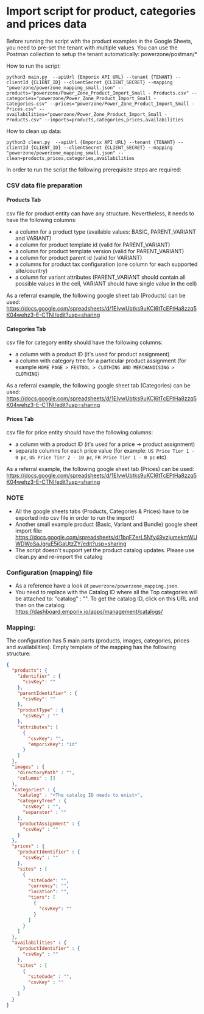 # Import script for product, categories and prices data

Before running the script with the product examples in the Google Sheets, you need to pre-set the tenant with multiple values. You can use the Postman collection to setup the tenant automatically: powerzone/postman/*

How to run the script:

```shell
python3 main.py  --apiUrl {Emporix API URL} --tenant {TENANT} --clientId {CLIENT_ID} --clientSecret {CLIENT_SECRET} --mapping "powerzone/powerzone_mapping_small.json" --products="powerzone/Power_Zone_Product_Import_Small - Products.csv" --categories="powerzone/Power_Zone_Product_Import_Small - Categories.csv" --prices="powerzone/Power_Zone_Product_Import_Small - Prices.csv" --availabilities="powerzone/Power_Zone_Product_Import_Small - Products.csv" --imports=products,categories,prices,availabilities 
```

How to clean up data:
```shell
python3 clean.py  --apiUrl {Emporix API URL} --tenant {TENANT} --clientId {CLIENT_ID} --clientSecret {CLIENT_SECRET} --mapping "powerzone/powerzone_mapping_small.json" --clean=products,prices,categories,availabilities
```

In order to run the script the following prerequisite steps are required:
### CSV data file preparation

#### Products Tab
csv file for product entity can have any structure. Nevertheless, it needs to have the following columns:
* a column for a product type (available values: BASIC, PARENT_VARIANT and VARIANT)
* a column for product template id (valid for PARENT_VARIANT)
* a column for product template version (valid for PARENT_VARIANT)
* a column for product parent id (valid for VARIANT)
* a columns for product tax configuration (one column for each supported site/country)
* a column for variant attributes (PARENT_VARIANT should contain all possible values in the cell, VARIANT should have single value in the cell)

As a referral example, the following google sheet tab (Products) can be used: https://docs.google.com/spreadsheets/d/1EIvwUbtks9uKCl6tTcEFtHa8zzq5K04wehz3-E-CTNI/edit?usp=sharing

#### Categories Tab
csv file for category entity should have the following columns:
* a column with a product ID (it's used for product assignment)
* a column with category tree for a particular product assignment (for example `HOME PAGE > FESTOOL > CLOTHING AND MERCHANDISING > CLOTHING`)

As a referral example, the following google sheet tab (Categories) can be used: https://docs.google.com/spreadsheets/d/1EIvwUbtks9uKCl6tTcEFtHa8zzq5K04wehz3-E-CTNI/edit?usp=sharing

#### Prices Tab
csv file for price entity should have the following columns:
* a column with a product ID (it's used for a price -> product assignment)
* separate columns for each price value (for example: `US Price Tier 1 - 0 pc`, `US Price Tier 2 - 10 pc`, `FR Price Tier 1 - 0 pc` etc)

As a referral example, the following google sheet tab (Prices) can be used: https://docs.google.com/spreadsheets/d/1EIvwUbtks9uKCl6tTcEFtHa8zzq5K04wehz3-E-CTNI/edit?usp=sharing

### NOTE
* All the google sheets tabs (Products, Categories & Prices) have to be exported into csv file in order to run the import!
* Another small example product (Basic, Variant and Bundle) google sheet import file: https://docs.google.com/spreadsheets/d/1bqFZerL5Nfy49vzjumekmWUWDWoSaJgruE5iGaUtzZY/edit?usp=sharing
* The script doesn't support yet the product catalog updates. Please use clean.py and re-import the catalog

### Configuration (mapping) file
* As a reference have a look at `powerzone/powerzone_mapping.json`.
* You need to replace with the Catalog ID where all the Top categories will be attached to: "catalog" : "<The catalog ID needs to exist>". To get the catalog ID, click on this URL and then on the catalog: https://dashboard.emporix.io/apps/management/catalogs/

### Mapping:
The configuration has 5 main parts (products, images, categories, prices and availabilities).
Empty template of the mapping has the following structure:
```json
{
  "products": {
    "identifier" : {
      "csvKey": ""
    },
    "parentIdentifier" : {
      "csvKey": ""
    },
    "productType" : {
      "csvKey" : ""
    },
    "attributes": [
      {
        "csvKey": "",
        "emporixKey": "id"
      }
    ]
  },
  "images" : {
    "directoryPath" : "",
    "columns" : []
  },
  "categories" : {
    "catalog" : "<The catalog ID needs to exist>",
    "categoryTree" : {
      "csvKey" : "",
      "separator" : ""
    },
    "productAssignment" : {
      "csvKey" : ""
    }
  },
  "prices" : {
    "productIdentifier" : {
      "csvKey" : ""
    },
    "sites" : [
      {
        "siteCode": "",
        "currency": "",
        "location": "",
        "tiers": [
          {
            "csvKey": ""
          }
        ]
      }
    ]
  },
  "availabilities" : {
    "productIdentifier" : {
      "csvKey" : ""
    },
    "sites" : [
      {
        "siteCode" : "",
        "csvKey" : ""
      }
    ]
  }
}
```